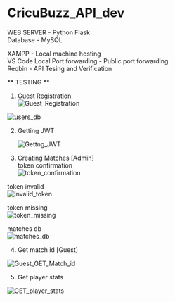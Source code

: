 # CricuBuzz_API_dev

WEB SERVER - Python Flask  
Database - MySQL  



XAMPP - Local machine hosting   
VS Code Local Port forwarding - Public port forwarding  
Reqbin - API Tesing and Verification 

** TESTING **  
1. Guest Registration   
![Guest_Registration](https://github.com/diabloexodia/CricuBuzz_API_dev/assets/85845393/8660f60c-d7ce-4439-bc8c-017eacd00cb9)  

![users_db](https://github.com/diabloexodia/CricuBuzz_API_dev/assets/85845393/7a0238b8-95d8-4784-8ddb-af3a7a8a91e1)  

2. Getting JWT  

   ![Gettng_JWT](https://github.com/diabloexodia/CricuBuzz_API_dev/assets/85845393/4a715f4f-1188-4baf-a0a3-595d799593b8)  
   

4. Creating Matches [Admin]  
   token confirmation  
![token_confirmation](https://github.com/diabloexodia/CricuBuzz_API_dev/assets/85845393/65a84aef-4ec0-425e-8668-665661206998)

token invalid  
![invalid_token](https://github.com/diabloexodia/CricuBuzz_API_dev/assets/85845393/d4ce8f4b-2d89-4504-8fec-e9bc2be7fb7a)  

token missing  
![token_missing](https://github.com/diabloexodia/CricuBuzz_API_dev/assets/85845393/d116d6a0-1815-498e-969c-1c1c89209107)

matches db   
![matches_db](https://github.com/diabloexodia/CricuBuzz_API_dev/assets/85845393/e024cce6-2cd4-4f05-963f-9eb1275bdf5a)   


4. Get match id [Guest]  

 ![Guest_GET_Match_id](https://github.com/diabloexodia/CricuBuzz_API_dev/assets/85845393/51a10df1-5ba1-4bfc-8f8a-8d46acce837c)    

5. Get player stats  

 
![GET_player_stats](https://github.com/diabloexodia/CricuBuzz_API_dev/assets/85845393/55f40764-6a85-424b-a048-df1139e478dd)

 


